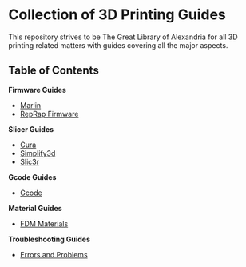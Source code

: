 # Collection of 3D Printing Guides

This repository strives to be The Great Library of Alexandria for all 3D printing related matters with guides covering all the major aspects.

## Table of Contents

**Firmware Guides**
- [Marlin](https://github.com/dougbrion/3d-printing-guide/blob/master/firmware-guides/marlin-guide.md)
- [RepRap Firmware](https://github.com/dougbrion/3d-printing-guide/blob/master/firmware-guides/reprap-firmware-guide.md)

**Slicer Guides**
- [Cura](https://github.com/dougbrion/3d-printing-guide/blob/master/slicer-guides/cura-guide.md)
- [Simplify3d](https://github.com/dougbrion/3d-printing-guide/blob/master/slicer-guides/simplify3d-guide.md)
- [Slic3r](https://github.com/dougbrion/3d-printing-guide/blob/master/slicer-guides/slic3r-guide.md)

**Gcode Guides**
- [Gcode](https://github.com/dougbrion/3d-printing-guide/blob/master/gcode-guide.md)

**Material Guides**
- [FDM Materials](https://github.com/dougbrion/3d-printing-guide/blob/master/material-guide.md)

**Troubleshooting Guides**
- [Errors and Problems](https://github.com/dougbrion/3d-printing-guide/blob/master/troubleshooting-guide.md)
